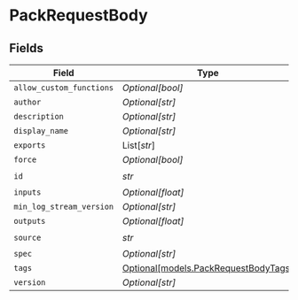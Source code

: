 # PackRequestBody


## Fields

| Field                                                                    | Type                                                                     | Required                                                                 | Description                                                              |
| ------------------------------------------------------------------------ | ------------------------------------------------------------------------ | ------------------------------------------------------------------------ | ------------------------------------------------------------------------ |
| `allow_custom_functions`                                                 | *Optional[bool]*                                                         | :heavy_minus_sign:                                                       | N/A                                                                      |
| `author`                                                                 | *Optional[str]*                                                          | :heavy_minus_sign:                                                       | N/A                                                                      |
| `description`                                                            | *Optional[str]*                                                          | :heavy_minus_sign:                                                       | N/A                                                                      |
| `display_name`                                                           | *Optional[str]*                                                          | :heavy_minus_sign:                                                       | N/A                                                                      |
| `exports`                                                                | List[*str*]                                                              | :heavy_minus_sign:                                                       | N/A                                                                      |
| `force`                                                                  | *Optional[bool]*                                                         | :heavy_minus_sign:                                                       | N/A                                                                      |
| `id`                                                                     | *str*                                                                    | :heavy_check_mark:                                                       | N/A                                                                      |
| `inputs`                                                                 | *Optional[float]*                                                        | :heavy_minus_sign:                                                       | N/A                                                                      |
| `min_log_stream_version`                                                 | *Optional[str]*                                                          | :heavy_minus_sign:                                                       | N/A                                                                      |
| `outputs`                                                                | *Optional[float]*                                                        | :heavy_minus_sign:                                                       | N/A                                                                      |
| `source`                                                                 | *str*                                                                    | :heavy_check_mark:                                                       | N/A                                                                      |
| `spec`                                                                   | *Optional[str]*                                                          | :heavy_minus_sign:                                                       | N/A                                                                      |
| `tags`                                                                   | [Optional[models.PackRequestBodyTags]](../models/packrequestbodytags.md) | :heavy_minus_sign:                                                       | N/A                                                                      |
| `version`                                                                | *Optional[str]*                                                          | :heavy_minus_sign:                                                       | N/A                                                                      |